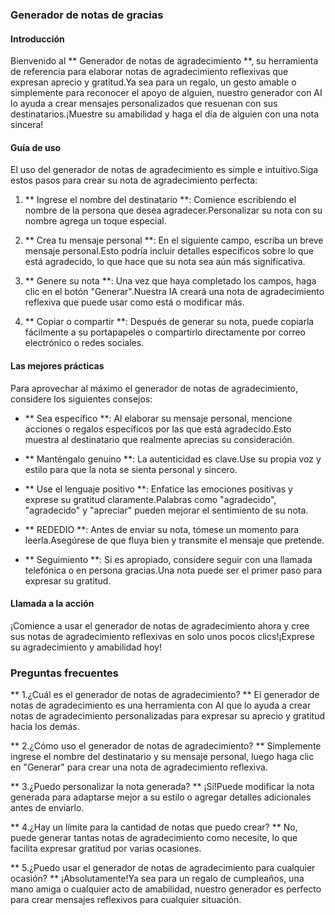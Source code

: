 ### Generador de notas de gracias

#### Introducción
Bienvenido al ** Generador de notas de agradecimiento **, su herramienta de referencia para elaborar notas de agradecimiento reflexivas que expresan aprecio y gratitud.Ya sea para un regalo, un gesto amable o simplemente para reconocer el apoyo de alguien, nuestro generador con AI lo ayuda a crear mensajes personalizados que resuenan con sus destinatarios.¡Muestre su amabilidad y haga el día de alguien con una nota sincera!

#### Guía de uso
El uso del generador de notas de agradecimiento es simple e intuitivo.Siga estos pasos para crear su nota de agradecimiento perfecta:

1. ** Ingrese el nombre del destinatario **: Comience escribiendo el nombre de la persona que desea agradecer.Personalizar su nota con su nombre agrega un toque especial.

2. ** Crea tu mensaje personal **: En el siguiente campo, escriba un breve mensaje personal.Esto podría incluir detalles específicos sobre lo que está agradecido, lo que hace que su nota sea aún más significativa.

3. ** Genere su nota **: Una vez que haya completado los campos, haga clic en el botón "Generar".Nuestra IA creará una nota de agradecimiento reflexiva que puede usar como está o modificar más.

4. ** Copiar o compartir **: Después de generar su nota, puede copiarla fácilmente a su portapapeles o compartirlo directamente por correo electrónico o redes sociales.

#### Las mejores prácticas
Para aprovechar al máximo el generador de notas de agradecimiento, considere los siguientes consejos:

- ** Sea específico **: Al elaborar su mensaje personal, mencione acciones o regalos específicos por las que está agradecido.Esto muestra al destinatario que realmente aprecias su consideración.

- ** Manténgalo genuino **: La autenticidad es clave.Use su propia voz y estilo para que la nota se sienta personal y sincero.

- ** Use el lenguaje positivo **: Enfatice las emociones positivas y exprese su gratitud claramente.Palabras como "agradecido", "agradecido" y "apreciar" pueden mejorar el sentimiento de su nota.

- ** REDEDIO **: Antes de enviar su nota, tómese un momento para leerla.Asegúrese de que fluya bien y transmite el mensaje que pretende.

- ** Seguimiento **: Si es apropiado, considere seguir con una llamada telefónica o en persona gracias.Una nota puede ser el primer paso para expresar su gratitud.

#### Llamada a la acción
¡Comience a usar el generador de notas de agradecimiento ahora y cree sus notas de agradecimiento reflexivas en solo unos pocos clics!¡Exprese su agradecimiento y amabilidad hoy!

### Preguntas frecuentes

** 1.¿Cuál es el generador de notas de agradecimiento? **
El generador de notas de agradecimiento es una herramienta con AI que lo ayuda a crear notas de agradecimiento personalizadas para expresar su aprecio y gratitud hacia los demás.

** 2.¿Cómo uso el generador de notas de agradecimiento? **
Simplemente ingrese el nombre del destinatario y su mensaje personal, luego haga clic en "Generar" para crear una nota de agradecimiento reflexiva.

** 3.¿Puedo personalizar la nota generada? **
¡Sí!Puede modificar la nota generada para adaptarse mejor a su estilo o agregar detalles adicionales antes de enviarlo.

** 4.¿Hay un límite para la cantidad de notas que puedo crear? **
No, puede generar tantas notas de agradecimiento como necesite, lo que facilita expresar gratitud por varias ocasiones.

** 5.¿Puedo usar el generador de notas de agradecimiento para cualquier ocasión? **
¡Absolutamente!Ya sea para un regalo de cumpleaños, una mano amiga o cualquier acto de amabilidad, nuestro generador es perfecto para crear mensajes reflexivos para cualquier situación.
